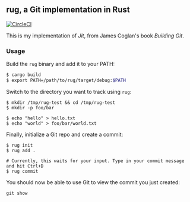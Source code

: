 ## rug, a Git implementation in Rust

[![CircleCI](https://circleci.com/gh/samrat/rug.svg?style=svg)](https://circleci.com/gh/samrat/rug)

This is my implementation of *Jit*, from James Coglan's book *Building
Git*.


### Usage

Build the `rug` binary and add it to your PATH:

```sh
$ cargo build
$ export PATH=/path/to/rug/target/debug:$PATH
```

Switch to the directory you want to track using `rug`:

```
$ mkdir /tmp/rug-test && cd /tmp/rug-test
$ mkdir -p foo/bar

$ echo "hello" > hello.txt
$ echo "world" > foo/bar/world.txt
```

Finally, initialize a Git repo and create a commit:

```
$ rug init
$ rug add .

# Currently, this waits for your input. Type in your commit message
and hit Ctrl+D
$ rug commit
```

You should now be able to use Git to view the commit you just created:

```
git show
```
